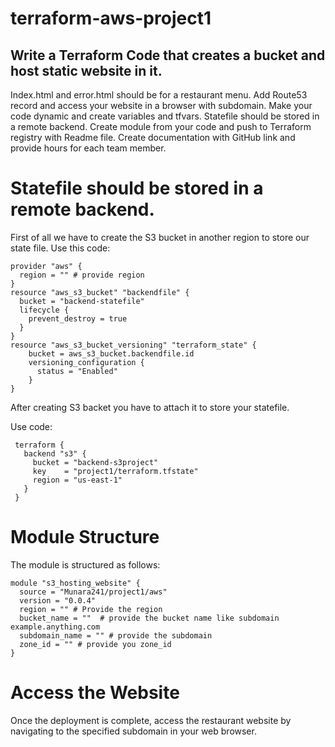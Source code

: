 # terraform-aws-project1
## Write a Terraform Code that creates a bucket and host static website in it. 

Index.html and error.html should be for a restaurant menu.
Add Route53 record and access your website in a browser with subdomain.
Make your code dynamic and create variables and tfvars.
Statefile should be stored in a remote backend.
Create module from your code and push to Terraform registry with Readme 
file.
Create documentation with GitHub link and provide hours for each team 
member.



# Statefile should be stored in a remote backend.
First of all we have to create the S3 bucket in another region to store our state file.
Use this code:
```hcl
provider "aws" {
  region = "" # provide region
}
resource "aws_s3_bucket" "backendfile" {
  bucket = "backend-statefile"
  lifecycle {
    prevent_destroy = true
  }
}
resource "aws_s3_bucket_versioning" "terraform_state" {
    bucket = aws_s3_bucket.backendfile.id
    versioning_configuration {
      status = "Enabled"
    }
}
```
After creating S3 backet you have to attach it to store your statefile.

Use code:
```hcl
 terraform {
   backend "s3" {
     bucket = "backend-s3project"                         
     key    = "project1/terraform.tfstate"
     region = "us-east-1"
   }
 }
 ```
# Module Structure
The module is structured as follows:

```hcl
module "s3_hosting_website" {
  source = "Munara241/project1/aws"
  version = "0.0.4"
  region = "" # Provide the region
  bucket_name = ""  # provide the bucket name like subdomain example.anything.com
  subdomain_name = "" # provide the subdomain
  zone_id = "" # provide you zone_id
}
```
# Access the Website
Once the deployment is complete, access the restaurant website by navigating to the specified subdomain in your web browser.

